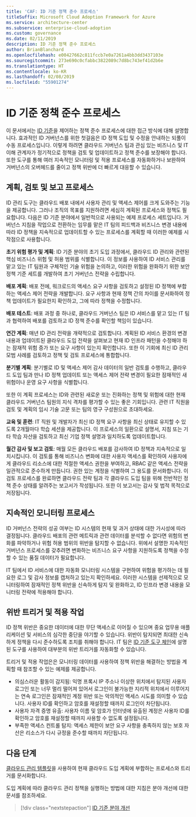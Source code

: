 ```yaml
---
title: 'CAF: ID 기준 정책 준수 프로세스'
titleSuffix: Microsoft Cloud Adoption Framework for Azure
ms.service: architecture-center
ms.subservice: enterprise-cloud-adoption
ms.custom: governance
ms.date: 02/11/2019
description: ID 기준 정책 준수 프로세스
author: BrianBlanchard
ms.openlocfilehash: e00427662c811fccb7e0a7261a4bb3dd3437103e
ms.sourcegitcommit: 273e690c0cfabbc3822089c7d8bc743ef41d2b6e
ms.translationtype: HT
ms.contentlocale: ko-KR
ms.lasthandoff: 02/08/2019
ms.locfileid: "55901274"
---
```

# <a name="identity-baseline-policy-compliance-processes"></a>ID 기준 정책 준수 프로세스

이 문서에서는 [ID 기준](./overview.md)을 제어하는 정책 준수 프로세스에 대한 접근 방식에 대해 설명합니다. 효과적인 ID 거버넌스를 위한 첫걸음은 ID 정책 도입 및 수정을 안내하는 되풀이 수동 프로세스입니다. 이렇게 하려면 클라우드 거버넌스 팀과 관심 있는 비즈니스 및 IT 이해 관계자가 정기적으로 정책을 검토 및 업데이트하고 정책 준수를 보장해야 합니다. 또한 도구를 통해 여러 지속적인 모니터링 및 적용 프로세스를 자동화하거나 보완하여 거버넌스의 오버헤드를 줄이고 정책 위반에 더 빠르게 대응할 수 있습니다.

## <a name="planning-review-and-reporting-processes"></a>계획, 검토 및 보고 프로세스

ID 관리 도구는 클라우드 배포 내에서 사용자 관리 및 액세스 제어를 크게 도와주는 기능을 제공합니다. 그러나 조직의 목표를 지원하려면 세심히 계획된 프로세스와 정책도 필요합니다. 다음은 ID 기준 분야에서 일반적으로 사용되는 예제 프로세스 세트입니다. 거버넌스 지침을 작업으로 전환하는 임무를 맡은 IT 팀의 피드백과 비즈니스 변경 내용에 따라 ID 정책을 지속적으로 업데이트할 수 있는 프로세스를 계획할 때 이러한 예제를 시작점으로 사용합니다.

**초기 위험 평가 및 계획**: ID 기준 분야의 초기 도입 과정에서, 클라우드 ID 관리와 관련된 핵심 비즈니스 위험 및 허용 범위를 식별합니다. 이 정보를 사용하여 ID 서비스 관리를 맡고 있는 IT 팀원과 구체적인 기술 위험을 논의하고, 이러한 위험을 완화하기 위한 보안 정책 기준 세트를 개발하여 초기 거버넌스 전략을 수립합니다.

**배포 계획**: 배포 전에, 워크로드의 액세스 요구 사항을 검토하고 설정된 ID 정책에 부합하는 액세스 제어 전략을 개발합니다. 요구 사항과 현재 정책 간의 차이를 문서화하여 정책 업데이트가 필요한지 확인하고, 그에 따라 정책을 수정합니다.

**배포 테스트**: 배포 과정 중 하나로, 클라우드 거버넌스 팀은 ID 서비스를 맡고 있는 IT 팀과 협력하여 배포를 검토하고 ID 정책 준수를 확인할 책임이 있습니다.

**연간 계획**: 매년 ID 관리 전략을 개략적으로 검토합니다. 계획된 ID 서비스 환경의 변경 내용과 업데이트된 클라우드 도입 전략을 살펴보고 현재 ID 인프라 패턴을 수정해야 하는 잠재적 위험 증가 또는 요구 사항이 있는지 확인합니다. 또한 이 기회에 최신 ID 관리 모범 사례를 검토하고 정책 및 검토 프로세스에 통합합니다.

**분기별 계획**: 분기별로 ID 및 액세스 제어 감사 데이터의 일반 검토를 수행하고, 클라우드 도입 팀과 만나 ID 정책 업데이트 또는 액세스 제어 전략 변경이 필요한 잠재적인 새 위험이나 운영 요구 사항을 식별합니다.

또한 이 계획 프로세스는 ID와 관련된 새로운 또는 진화하는 정책 및 위험에 대한 현재 클라우드 거버넌스 팀원의 지식 격차를 평가할 수 있는 좋은 기회입니다. 관련 IT 직원을 검토 및 계획의 임시 기술 고문 또는 팀의 영구 구성원으로 초대하세요.  

**교육 및 훈련**: IT 직원 및 개발자가 최신 ID 정책 요구 사항을 최신 상태로 유지할 수 있도록 2개월마다 학습 세션을 제공합니다. 이 프로세스의 일환으로 설명서, 지침 또는 기타 학습 자산을 검토하고 최신 기업 정책 설명과 일치하도록 업데이트합니다.

**월간 감사 및 보고 검토**: 매월 모든 클라우드 배포를 감사하여 ID 정책과 지속적으로 일치시킵니다. 이 검토를 통해 비즈니스 변화에 대한 사용자 액세스를 확인하여 사용자에게 클라우드 리소스에 대한 적절한 액세스 권한을 부여하고, RBAC 같은 액세스 전략을 일관적으로 준수하게 만듭니다. 권한 있는 계정을 식별하여 그 용도를 문서화합니다. 이 검토 프로세스를 완료하면 클라우드 전략 팀과 각 클라우드 도입 팀을 위해 전반적인 정책 준수 상태를 알려주는 보고서가 작성됩니다. 또한 이 보고서는 감사 및 법적 목적으로 저장됩니다.

## <a name="ongoing-monitoring-processes"></a>지속적인 모니터링 프로세스

ID 거버넌스 전략의 성공 여부는 ID 시스템의 현재 및 과거 상태에 대한 가시성에 따라 결정됩니다. 클라우드 배포의 관련 메트릭과 관련 데이터를 분석할 수 없다면 위험의 변화를 파악하거나 위험 허용 범위의 위반을 탐지할 수 없습니다. 위에서 설명한 지속적인 거버넌스 프로세스를 갖추려면 변화하는 비즈니스 요구 사항을 지원하도록 정책을 수정할 수 있는 품질 데이터가 필요합니다.

IT 팀에서 ID 서비스에 대한 자동화 모니터링 시스템을 구현하여 위험을 평가하는 데 필요한 로그 및 감사 정보를 캡처하고 있는지 확인하세요. 이러한 시스템을 선제적으로 모니터링하여 잠재적인 정책 위반을 신속하게 탐지 및 완화하고, ID 인프라 변경 내용을 모니터링 전략에 적용해야 합니다.

## <a name="violation-triggers-and-enforcement-actions"></a>위반 트리거 및 적용 작업

ID 정책 위반은 중요한 데이터에 대한 무단 액세스로 이어질 수 있으며 중요 업무용 애플리케이션 및 서비스의 심각한 중단을 야기할 수 있습니다. 위반이 탐지되면 최대한 신속하게 정책을 다시 준수하도록 조치를 취해야 합니다. IT 팀은 [ID 기준 도구 체인](toolchain.md)에 설명된 도구를 사용하여 대부분의 위반 트리거를 자동화할 수 있습니다.

트리거 및 적용 작업은은 모니터링 데이터를 사용하여 정책 위반을 해결하는 방법을 계획할 때 참조할 수 있는 예제를 제공합니다.

- 의심스러운 활동이 감지됨: 익명 프록시 IP 주소나 이상한 위치에서 탐지된 사용자 로그인 또는 너무 멀리 떨어져 있어서 로그인이 불가능한 지리적 위치에서 이루어지는 연속 로그인은 잠재적인 계정 위반 또는 악의적인 액세스 시도를 의미할 수 있습니다. 사용자 ID를 확인하고 암호를 재설정할 때까지 로그인이 차단됩니다.
- 사용자 자격 증명 유출: 사용자 이름 및 암호가 인터넷에 유출된 계정은 사용자 ID를 확인하고 암호를 재설정할 때까지 사용할 수 없도록 설정됩니다.
- 부족한 액세스 컨트롤 탐지: 액세스 제한이 보안 요구 사항을 충족하지 않는 보호 자산은 리소스가 다시 규정을 준수할 때까지 차단됩니다.

## <a name="next-steps"></a>다음 단계

[클라우드 관리 템플릿](./template.md)을 사용하여 현재 클라우드 도입 계획에 부합하는 프로세스와 트리거를 문서화합니다.

도입 계획에 따라 클라우드 관리 정책을 실행하는 방법에 대한 지침은 분야 개선에 대한 문서를 참조하세요.

> [!div class="nextstepaction"]
> [ID 기준 분야 개선](./discipline-improvement.md)
